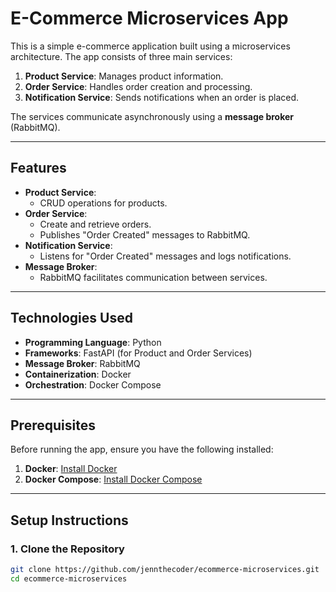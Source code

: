 # E-Commerce Microservices App

This is a simple e-commerce application built using a microservices architecture. The app consists of three main services:
1. **Product Service**: Manages product information.
2. **Order Service**: Handles order creation and processing.
3. **Notification Service**: Sends notifications when an order is placed.

The services communicate asynchronously using a **message broker** (RabbitMQ).

---

## Features
- **Product Service**:
  - CRUD operations for products.
- **Order Service**:
  - Create and retrieve orders.
  - Publishes "Order Created" messages to RabbitMQ.
- **Notification Service**:
  - Listens for "Order Created" messages and logs notifications.
- **Message Broker**:
  - RabbitMQ facilitates communication between services.

---

## Technologies Used
- **Programming Language**: Python
- **Frameworks**: FastAPI (for Product and Order Services)
- **Message Broker**: RabbitMQ
- **Containerization**: Docker
- **Orchestration**: Docker Compose

---

## Prerequisites
Before running the app, ensure you have the following installed:
1. **Docker**: [Install Docker](https://docs.docker.com/get-docker/)
2. **Docker Compose**: [Install Docker Compose](https://docs.docker.com/compose/install/)

---

## Setup Instructions

### 1. Clone the Repository
```bash
git clone https://github.com/jennthecoder/ecommerce-microservices.git
cd ecommerce-microservices
